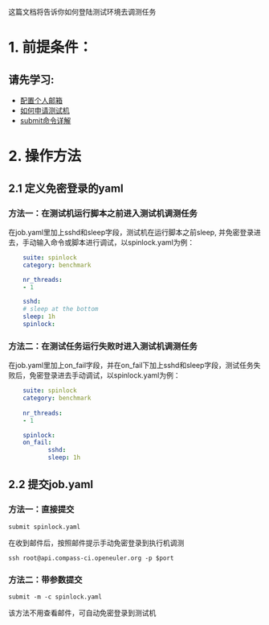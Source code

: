 这篇文档将告诉你如何登陆测试环境去调测任务

# 1. 前提条件：
## 请先学习:
* [配置个人邮箱](https://gitee.com/wu_fengguang/compass-ci/blob/master/doc/manual/apply-account.md)
* [如何申请测试机](https://gitee.com/wu_fengguang/compass-ci/blob/master/doc/manual/borrow-machine.zh.md)
* [submit命令详解](https://gitee.com/wu_fengguang/compass-ci/blob/master/doc/manual/submit-job.zh.md)

# 2. 操作方法

## 2.1 定义免密登录的yaml

### 方法一：在测试机运行脚本之前进入测试机调测任务

在job.yaml里加上sshd和sleep字段，测试机在运行脚本之前sleep, 并免密登录进去，手动输入命令或脚本进行调试，以spinlock.yaml为例：

```yaml
    suite: spinlock
    category: benchmark

    nr_threads:
    - 1

    sshd:
    # sleep at the bottom
    sleep: 1h
    spinlock:
```

### 方法二：在测试任务运行失败时进入测试机调测任务

在job.yaml里加上on_fail字段，并在on_fail下加上sshd和sleep字段，测试任务失败后，免密登录进去手动调试，以spinlock.yaml为例：

```yaml
    suite: spinlock
    category: benchmark
    
    nr_threads:
    - 1

    spinlock:
    on_fail:
           sshd:
           sleep: 1h
```

## 2.2 提交job.yaml

### 方法一：直接提交

    submit spinlock.yaml

在收到邮件后，按照邮件提示手动免密登录到执行机调测

    ssh root@api.compass-ci.openeuler.org -p $port

### 方法二：带参数提交

    submit -m -c spinlock.yaml

该方法不用查看邮件，可自动免密登录到测试机
